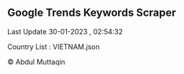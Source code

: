 

## Google Trends Keywords Scraper 
 
Last Update 30-01-2023 , 02:54:32

Country List :
VIETNAM.json



© Abdul Muttaqin 
